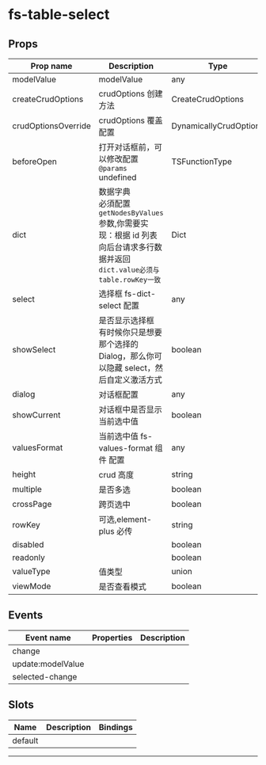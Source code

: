 # fs-table-select

## Props

| Prop name           | Description                                                                                                                         | Type                   | Values | Default   |
| ------------------- | ----------------------------------------------------------------------------------------------------------------------------------- | ---------------------- | ------ | --------- |
| modelValue          | modelValue                                                                                                                          | any                    | -      |           |
| createCrudOptions   | crudOptions 创建方法                                                                                                                | CreateCrudOptions      | -      |           |
| crudOptionsOverride | crudOptions 覆盖配置                                                                                                                | DynamicallyCrudOptions | -      | undefined |
| beforeOpen          | 打开对话框前，可以修改配置<br/>`@params` undefined                                                                                  | TSFunctionType         | -      |           |
| dict                | 数据字典<br/>必須配置`getNodesByValues`参数,你需要实现：根据 id 列表向后台请求多行数据并返回<br/>`dict.value必须与table.rowKey一致` | Dict                   | -      |           |
| select              | 选择框 fs-dict-select 配置                                                                                                          | any                    | -      | undefined |
| showSelect          | 是否显示选择框<br/>有时候你只是想要那个选择的 Dialog，那么你可以隐藏 select，然后自定义激活方式                                     | boolean                | -      | true      |
| dialog              | 对话框配置                                                                                                                          | any                    | -      | undefined |
| showCurrent         | 对话框中是否显示当前选中值                                                                                                          | boolean                | -      | true      |
| valuesFormat        | 当前选中值 fs-values-format 组件 配置                                                                                               | any                    | -      | undefined |
| height              | crud 高度                                                                                                                           | string                 | -      | undefined |
| multiple            | 是否多选                                                                                                                            | boolean                | -      |           |
| crossPage           | 跨页选中                                                                                                                            | boolean                | -      | true      |
| rowKey              | 可选,element-plus 必传                                                                                                              | string                 | -      | undefined |
| disabled            |                                                                                                                                     | boolean                | -      | false     |
| readonly            |                                                                                                                                     | boolean                | -      | false     |
| valueType           | 值类型                                                                                                                              | union                  | -      | "value"   |
| viewMode            | 是否查看模式                                                                                                                        | boolean                | -      | false     |

## Events

| Event name        | Properties | Description |
| ----------------- | ---------- | ----------- |
| change            |            |
| update:modelValue |            |
| selected-change   |            |

## Slots

| Name    | Description | Bindings |
| ------- | ----------- | -------- |
| default |             |          |

---
